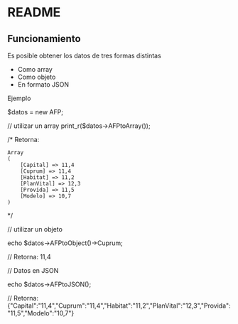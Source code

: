 <h1>README</h1>
<h2>Funcionamiento</h2>
<p>Es posible obtener los datos de tres formas distintas</p>
<ul>
	<li>Como array</li>
	<li>Como objeto</li>
	<li>En formato JSON</li>
</ul>
<p>Ejemplo</p>

$datos = new AFP;

// utilizar un array
print_r($datos->AFPtoArray());

/* Retorna:

	Array
	(
	    [Capital] => 11,4
	    [Cuprum] => 11,4
	    [Habitat] => 11,2
	    [PlanVital] => 12,3
	    [Provida] => 11,5
	    [Modelo] => 10,7
	)

*/


// utilizar un objeto

echo $datos->AFPtoObject()->Cuprum;


// Retorna: 11,4 

// Datos en JSON

echo $datos->AFPtoJSON();

// Retorna: {"Capital":"11,4","Cuprum":"11,4","Habitat":"11,2","PlanVital":"12,3","Provida":"11,5","Modelo":"10,7"}